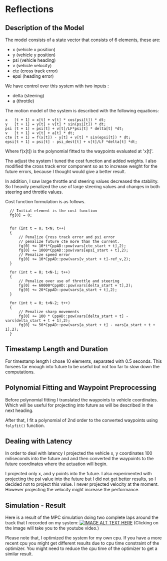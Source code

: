 # Reflections


## Description of the Model

The model consists of a state vector that consists of 6 elements, these are: 

* x (vehicle x position)
* y (vehicle y position)
* psi (vehicle heading)
* v (vehicle velocity)
* cte (cross track error)
* epsi (heading error)

We have control over this system with two inputs :

* delta (steering)
* a (throttle)


The motion model of the system is described with the following equations:

    x   [t + 1] = x[t] + v[t] * cos(psi[t]) * dt;
    y   [t + 1] = y[t] + v[t] * sin(psi[t]) * dt;
    psi [t + 1] = psi[t] + v[t]/LF*psi[t] * delta[t] *dt;
    v   [t + 1] = v[t] + a[t] * dt;
    cte [t + 1] = f(x[t]) - y[t] + v[t] * sin(epsi[t]) * dt;  
    epsi[t + 1] = psi[t] - psi_dest[t] + v[t]/Lf *delta[t] *dt; 

Where f(x[t]) is the polynomial fitted to the waypoints evaluated at 'x[t]'.


Tho adjust the system I tuned the cost function and added weights. I also modified the cross track error component so as to increase weight for the future errors, because I thought would give a better result.

In addition, I saw large throttle and steering values decreased the stability. So I heavily penalized the use of large steering values and changes in both steering and throttle values.

Cost function formulation is as follows.

	  // Initial element is the cost function
	  fg[0] = 0;
	  
	  
	  for (int t = 0; t<N; t++)
	  {
		  // Penalize Cross track error and psi error
		  // penalize future cte more than the current.
		  fg[0] += 10*t*CppAD::pow(vars[cte_start + t],2);
		  fg[0] += 1000*CppAD::pow(vars[epsi_start + t],2);
		  // Penalize speed error
		  fg[0] += 10*CppAD::pow(vars[v_start + t]-ref_v,2);
	  }
	  
	  for (int t = 0; t<N-1; t++)
	  {
		  // Penalize over use of throttle and steering
		  fg[0] += 60000*CppAD::pow(vars[delta_start + t],2);
		  fg[0] += 20*CppAD::pow(vars[a_start + t],2);
	  }
	  
	  for (int t = 0; t<N-2; t++)
	  {
		  // Penalize sharp movements
		  fg[0] += 100 * CppAD::pow(vars[delta_start + t] - vars[delta_start + t + 1],2);
		  fg[0] += 50*CppAD::pow(vars[a_start + t] - vars[a_start + t + 1],2);
	  }


## Timestamp Length and Duration

For timestamp length I chose 10 elements, separated with 0.5 seconds. This forsees far enough into future to be useful but not too far to slow down the computations.


## Polynomial Fitting and Waypoint Preprocessing

Before polynomial fitting I translated the waypoints to vehicle coordinates. Which will be useful for projecting into future as will be described in the next heading.  

After that, I fit a polynomial of 2nd order to the converted waypoints using `folyfit()` function.

## Dealing with Latency

In order to deal with latency I projected the vehicle x, y coordinates 100 miliseconds into the future and and then converted the waypoints to the future coordinates where the actuation will begin. 

I projected only x, and y points into the future. I also experimented with projecting the psi value into the future but I did not get better results, so I decided not to project this value. I never projected velocity at the moment. However projecting the velocity might increase the performance. 


## Simulation - Result
Here is a result of the MPC simulation doing two complete laps around the track that I recorded on my system:
[![IMAGE ALT TEXT HERE](https://img.youtube.com/vi/IOvOYyKB6b4/0.jpg)](https://youtu.be/IOvOYyKB6b4)
(Clicking on the image will take you to the youtube video.)

Please note that, I optimized the system for my own cpu. If you have a more recent cpu you might get different results due to cpu time constraint of the optimizer. You might need to reduce the cpu time of the optimizer to get a similar result.


